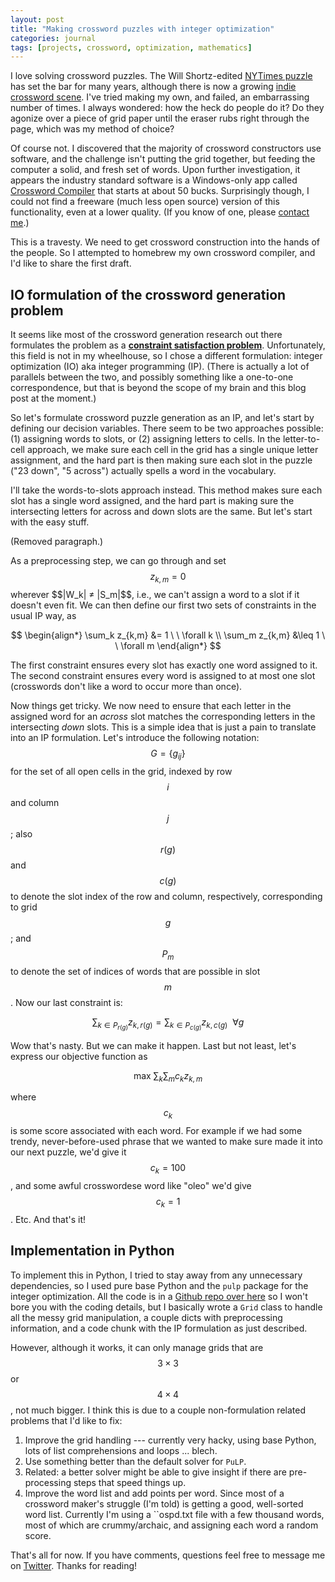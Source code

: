 ```yaml
---
layout: post
title: "Making crossword puzzles with integer optimization"
categories: journal
tags: [projects, crossword, optimization, mathematics]
---
```


I love solving crossword puzzles.  The Will Shortz-edited [NYTimes puzzle](http://nytimes.com/crosswords) has set the bar for many years, although there is now a growing [indie crossword scene](https://fivethirtyeight.com/features/indie-crossword-puzzlers-are-shaking-up-a-very-square-world/).  I've tried making my own, and failed, an embarrassing number of times.  I always wondered: how the heck do people do it?  Do they agonize over a piece of grid paper until the eraser rubs right through the page, which was my method of choice?

Of course not.  I discovered that the majority of crossword constructors use software, and the challenge isn't putting the grid together, but feeding the computer a solid, and fresh set of words.  Upon further investigation, it appears the industry standard software is a Windows-only app called [Crossword Compiler](http://www.crossword-compiler.com) that starts at about 50 bucks.  Surprisingly though, I could not find a freeware (much less open source) version of this functionality, even at a lower quality.  (If you know of one, please [contact me](http://twitter.com/thestevemo).)

This is a travesty.  We need to get crossword construction into the hands of the people.  So I attempted to homebrew my own crossword compiler, and I'd like to share the first draft.


## IO formulation of the crossword generation problem 

It seems like most of the crossword generation research out there formulates the problem as a [**constraint satisfaction problem**](http://aima.cs.berkeley.edu/2nd-ed/newchap05.pdf).  Unfortunately, this field is not in my wheelhouse, so I chose a different formulation: integer optimization (IO) aka integer programming (IP).  (There is actually a lot of parallels between the two, and possibly something like a one-to-one correspondence, but that is beyond the scope of my brain and this blog post at the moment.)

So let's formulate crossword puzzle generation as an IP, and let's start by defining our decision variables.  There seem to be two approaches possible: (1) assigning words to slots, or (2) assigning letters to cells.  In the letter-to-cell approach, we make sure each cell in the grid has a single unique letter assignment, and the hard part is then making sure each slot in the puzzle ("23 down", "5 across") actually spells a word in the vocabulary.

I'll take the words-to-slots approach instead.  This method makes sure each slot has a single word assigned, and the hard part is making sure the intersecting letters for across and down slots are the same.  But let's start with the easy stuff.

(Removed paragraph.)

As a preprocessing step, we can go through and set $$z_{k,m}=0$$ wherever $$|W_k| $\neq$ |S_m|$$, i.e., we can't assign a word to a slot if it doesn't even fit.  We can then define our first two sets of constraints in the usual IP way, as

$$
\begin{align*}
\sum_k z_{k,m} &= 1 \ \ \forall k \\
\sum_m z_{k,m} &\leq 1 \ \ \forall m
\end{align*}
$$

The first constraint ensures every slot has exactly one word assigned to it.  The second constraint ensures every word is assigned to at most one slot (crosswords don't like a word to occur more than once).

Now things get tricky.  We now need to ensure that each letter in the assigned word for an *across* slot matches the corresponding letters in the intersecting *down* slots.  This is a simple idea that is just a pain to translate into an IP formulation.  Let's introduce the following notation: $$G=\{g_{ij}\}$$ for the set of all open cells in the grid, indexed by row $$i$$ and column $$j$$; also $$r(g)$$ and $$c(g)$$ to denote the slot index of the row and column, respectively, corresponding to grid $$g$$; and $$P_m$$ to denote the set of indices of words that are possible in slot $$m$$.  Now our last constraint is:

$$
\sum_{k \in P_{r(g)}} z_{k, r(g)} = \sum_{k \in P_{c(g)}} z_{k,c(g)} \ \ \forall g
$$

Wow that's nasty.  But we can make it happen.  Last but not least, let's express our objective function as

$$
\text{max} \ \sum_k \sum_m c_k z_{k,m}
$$

where $$c_k$$ is some score associated with each word.  For example if we had some trendy, never-before-used phrase that we wanted to make sure made it into our next puzzle, we'd give it $$c_k = 100$$, and some awful crosswordese word like "oleo" we'd give $$c_k = 1$$.  Etc.  And that's it!


## Implementation in Python

To implement this in Python, I tried to stay away from any unnecessary dependencies, so I used pure base Python and the `pulp` package for the integer optimization.  All the code is in a [Github repo over here](http://github.com/stmorse/ip-crossword) so I won't bore you with the coding details, but I basically wrote a `Grid` class to handle all the messy grid manipulation, a couple dicts with preprocessing information, and a code chunk with the IP formulation as just described.

However, although it works, it can only manage grids that are $$3\times 3$$ or $$4\times 4$$, not much bigger.  I think this is due to a couple non-formulation related problems that I'd like to fix:

1. Improve the grid handling --- currently very hacky, using base Python, lots of list comprehensions and loops ... blech.
2. Use something better than the default solver for `PuLP`.
3. Related: a better solver might be able to give insight if there are pre-processing steps that speed things up.
4. Improve the word list and add points per word. Since most of a crossword maker's struggle (I'm told) is getting a good, well-sorted word list. Currently I'm using a ``ospd.txt file with a few thousand words, most of which are crummy/archaic, and assigning each word a random score.


That's all for now.  If you have comments, questions feel free to message me on [Twitter](http://twitter.com/thestevemo).  Thanks for reading!



